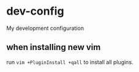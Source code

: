 # dev-config
My development configuration

## when installing new vim

run `vim +PluginInstall +qall` to install all plugins.
